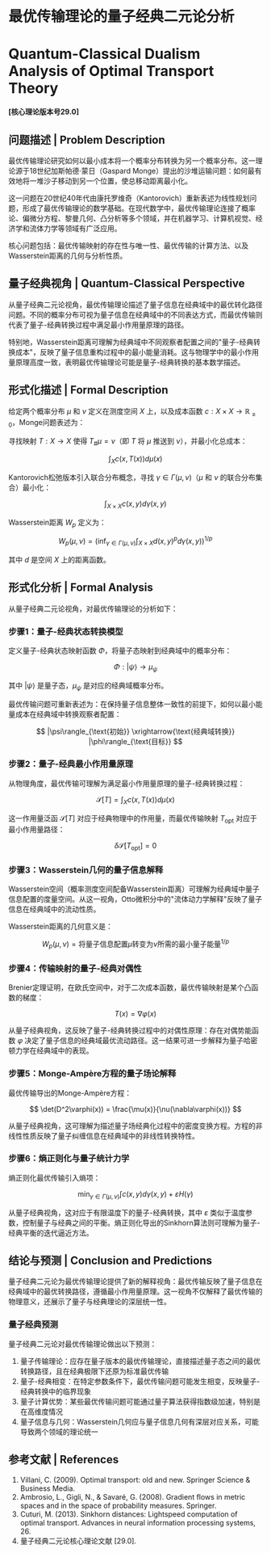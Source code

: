 # 最优传输理论的量子经典二元论分析
# Quantum-Classical Dualism Analysis of Optimal Transport Theory

**[核心理论版本号29.0]**

## 问题描述 | Problem Description

最优传输理论研究如何以最小成本将一个概率分布转换为另一个概率分布。这一理论源于18世纪加斯帕德·蒙日（Gaspard Monge）提出的沙堆运输问题：如何最有效地将一堆沙子移动到另一个位置，使总移动距离最小化。

这一问题在20世纪40年代由康托罗维奇（Kantorovich）重新表述为线性规划问题，形成了最优传输理论的数学基础。在现代数学中，最优传输理论连接了概率论、偏微分方程、黎曼几何、凸分析等多个领域，并在机器学习、计算机视觉、经济学和流体力学等领域有广泛应用。

核心问题包括：最优传输映射的存在性与唯一性、最优传输的计算方法、以及Wasserstein距离的几何与分析性质。

## 量子经典视角 | Quantum-Classical Perspective

从量子经典二元论视角，最优传输理论描述了量子信息在经典域中的最优转化路径问题。不同的概率分布可视为量子信息在经典域中的不同表达方式，而最优传输则代表了量子-经典转换过程中满足最小作用量原理的路径。

特别地，Wasserstein距离可理解为经典域中不同观察者配置之间的"量子-经典转换成本"，反映了量子信息重构过程中的最小能量消耗。这与物理学中的最小作用量原理高度一致，表明最优传输理论可能是量子-经典转换的基本数学描述。

## 形式化描述 | Formal Description

给定两个概率分布 $\mu$ 和 $\nu$ 定义在测度空间 $X$ 上，以及成本函数 $c: X \times X \to \mathbb{R}_{\geq 0}$，Monge问题表述为：

寻找映射 $T: X \to X$ 使得 $T_{\#}\mu = \nu$（即 $T$ 将 $\mu$ 推送到 $\nu$），并最小化总成本：

$$
\int_X c(x, T(x)) d\mu(x)
$$

Kantorovich松弛版本引入联合分布概念，寻找 $\gamma \in \Gamma(\mu, \nu)$（$\mu$ 和 $\nu$ 的联合分布集合）最小化：

$$
\int_{X \times X} c(x, y) d\gamma(x, y)
$$

Wasserstein距离 $W_p$ 定义为：

$$
W_p(\mu, \nu) = \left( \inf_{\gamma \in \Gamma(\mu, \nu)} \int_{X \times X} d(x, y)^p d\gamma(x, y) \right)^{1/p}
$$

其中 $d$ 是空间 $X$ 上的距离函数。

## 形式化分析 | Formal Analysis

从量子经典二元论视角，对最优传输理论的分析如下：

### 步骤1：量子-经典状态转换模型

定义量子-经典状态映射函数 $\Phi$，将量子态映射到经典域中的概率分布：

$$
\Phi: |\psi\rangle \to \mu_{\psi}
$$

其中 $|\psi\rangle$ 是量子态，$\mu_{\psi}$ 是对应的经典域概率分布。

最优传输问题可重新表述为：在保持量子信息整体一致性的前提下，如何以最小能量成本在经典域中转换观察者配置：

$$
|\psi\rangle_{\text{初始}} \xrightarrow{\text{经典域转换}} |\phi\rangle_{\text{目标}}
$$

### 步骤2：量子-经典最小作用量原理

从物理角度，最优传输可理解为满足最小作用量原理的量子-经典转换过程：

$$
\mathcal{S}[T] = \int_X c(x, T(x)) d\mu(x)
$$

这一作用量泛函 $\mathcal{S}[T]$ 对应于经典物理中的作用量，而最优传输映射 $T_{\text{opt}}$ 对应于最小作用量路径：

$$
\delta \mathcal{S}[T_{\text{opt}}] = 0
$$

### 步骤3：Wasserstein几何的量子信息解释

Wasserstein空间（概率测度空间配备Wasserstein距离）可理解为经典域中量子信息配置的度量空间。从这一视角，Otto微积分中的"流体动力学解释"反映了量子信息在经典域中的流动性质。

Wasserstein距离的几何意义是：

$$
W_p(\mu, \nu) = \text{将量子信息配置}\mu\text{转变为}\nu\text{所需的最小量子能量}^{1/p}
$$

### 步骤4：传输映射的量子-经典对偶性

Brenier定理证明，在欧氏空间中，对于二次成本函数，最优传输映射是某个凸函数的梯度：

$$
T(x) = \nabla \varphi(x)
$$

从量子经典视角，这反映了量子-经典转换过程中的对偶性原理：存在对偶势能函数 $\varphi$ 决定了量子信息的经典域最优流动路径。这一结果可进一步解释为量子哈密顿力学在经典域中的表现。

### 步骤5：Monge-Ampère方程的量子场论解释

最优传输导出的Monge-Ampère方程：

$$
\det(D^2\varphi(x)) = \frac{\mu(x)}{\nu(\nabla\varphi(x))}
$$

从量子经典视角，这可理解为描述量子场经典化过程中的密度变换方程。方程的非线性性质反映了量子纠缠信息在经典域中的非线性转换特性。

### 步骤6：熵正则化与量子统计力学

熵正则化最优传输引入熵项：

$$
\min_{\gamma \in \Gamma(\mu, \nu)} \int c(x,y)d\gamma(x,y) + \varepsilon H(\gamma)
$$

从量子经典视角，这对应于有限温度下的量子-经典转换，其中 $\varepsilon$ 类似于温度参数，控制量子与经典之间的平衡。熵正则化导出的Sinkhorn算法则可理解为量子-经典平衡的迭代逼近方法。

## 结论与预测 | Conclusion and Predictions

量子经典二元论为最优传输理论提供了新的解释视角：最优传输反映了量子信息在经典域中的最优转换路径，遵循最小作用量原理。这一视角不仅解释了最优传输的物理意义，还展示了量子与经典理论的深层统一性。

### 量子经典预测

量子经典二元论对最优传输理论做出以下预测：

1. 量子传输理论：应存在量子版本的最优传输理论，直接描述量子态之间的最优转换路径，且在经典极限下还原为标准最优传输
2. 量子-经典相变：在特定参数条件下，最优传输问题可能发生相变，反映量子-经典转换中的临界现象
3. 量子计算优势：某些最优传输问题可能通过量子算法获得指数级加速，特别是在高维度情况
4. 量子信息与几何：Wasserstein几何应与量子信息几何有深层对应关系，可能导致两个领域的理论统一

## 参考文献 | References

1. Villani, C. (2009). Optimal transport: old and new. Springer Science & Business Media.
2. Ambrosio, L., Gigli, N., & Savaré, G. (2008). Gradient flows in metric spaces and in the space of probability measures. Springer.
3. Cuturi, M. (2013). Sinkhorn distances: Lightspeed computation of optimal transport. Advances in neural information processing systems, 26.
4. 量子经典二元论核心理论文献 [29.0]. 